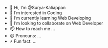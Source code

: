- 👋 Hi, I’m @Surya-Kaliappan
- 👀 I’m interested in Coding
- 🌱 I’m currently learning Web Developing
- 💞️ I’m looking to collaborate on Web Developer
- 📫 How to reach me ...
- 😄 Pronouns: ...
- ⚡ Fun fact: ...

<!---
Surya-Kaliappan/Surya-Kaliappan is a ✨ special ✨ repository because its `README.md` (this file) appears on your GitHub profile.
You can click the Preview link to take a look at your changes.
--->
